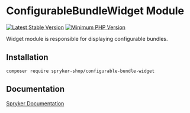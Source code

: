 # ConfigurableBundleWidget Module
[![Latest Stable Version](https://poser.pugx.org/spryker-shop/configurable-bundle-widget/v/stable.svg)](https://packagist.org/packages/spryker-shop/configurable-bundle-widget)
[![Minimum PHP Version](https://img.shields.io/badge/php-%3E%3D%207.4-8892BF.svg)](https://php.net/)

Widget module is responsible for displaying configurable bundles.

## Installation

```
composer require spryker-shop/configurable-bundle-widget
```

## Documentation

[Spryker Documentation](https://docs.spryker.com)

